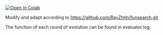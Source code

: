 [![Open In Colab](https://colab.research.google.com/assets/colab-badge.svg)](https://colab.research.google.com/drive/1padiIYiSsmDdrR5WE_IYaMiF1Z6ZMnET)

Modify and adapt according to  https://github.com/RayZhhh/funsearch.git

The function of each round of evolution can be found in evaluator.log.
